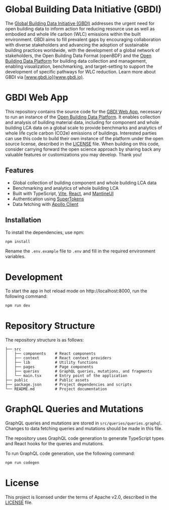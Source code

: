# Global Building Data Initiative (GBDI)

The [Global Building Data Initiative (GBDI)](www.gbdi.io) addresses the urgent need for open building data to inform action for reducing resource use as well as embodied and whole life carbon (WLC) emissions within the built environment. GBDI aims to fill prevalent gaps by encouraging collaboration with diverse stakeholders and advancing the adoption of sustainable building practices worldwide, with the development of a global network of stakeholders, the Open Building Data Format (openBDF) and the [Open Building Data Platform](https://www.gbdi.io/platform) for building data collection and management, enabling visualization, benchmarking, and target-setting to support the development of specific pathways for WLC reduction. Learn more about GBDI via [www.gbdi.io](www.gbdi.io).

# GBDI Web App

This repository contains the source code for the [GBDI Web App](https://app.gbdi.io), necessary to run an instance of the [Open Building Data Platform](https://www.gbdi.io/platform). It enables collection and analysis of building material data, including for component and whole building LCA data on a global scale to provide benchmarks and analytics of whole life cycle carbon (CO2e) emissions of buildings. Interested parties can use this code to build their own instance of the platform under the open source license, described in the [LICENSE](LICENSE) file. When building on this code, consider carrying forward the open science approach by sharing back any valuable features or customizations you may develop. Thank you!

## Features

- Global collection of building component and whole building LCA data
- Benchmarking and analytics of whole building LCA
- Built with TypeScript, [Vite](https://vitejs.dev), [React](https://react.dev), and [MantineUI](https://mantine.dev)
- Authentication using [SuperTokens](https://supertokens.com/)
- Data fetching with [Apollo Client](https://www.apollographql.com/)

## Installation

To install the dependencies, use npm:

```bash
npm install
```

Rename the `.env.example` file to `.env` and fill in the required environment variables.

# Development

To start the app in hot reload mode on http://localhost:8000, run the following command:

```bash
npm run dev
```

# Repository Structure

The repository structure is as follows:

```
├── src
│   ├── components    # React components
│   ├── context       # React context providers
│   ├── lib           # Utility functions
│   ├── pages         # Page components
│   ├── queries       # GraphQL queries, mutations, and fragments
│   └── main.tsx      # Entry point of the application
├── public            # Public assets
├── package.json      # Project dependencies and scripts
└── README.md         # Project documentation
```

# GraphQL Queries and Mutations

GraphQL queries and mutations are stored in `src/queries/queries.graphql`.
Changes to data fetching queries and mutations should be made in this file.

The repository uses GraphQL code generation to generate TypeScript types and React hooks for the queries and mutations.

To run GraphQL code generation, use the following command:

```bash
npm run codegen
```

# License

This project is licensed under the terms of Apache v2.0, described in the [LICENSE](LICENSE) file.
